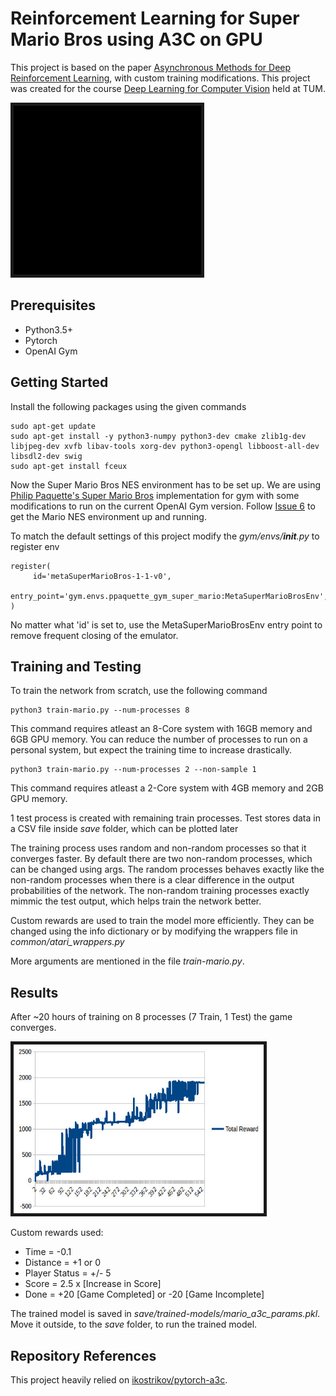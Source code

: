 # Reinforcement Learning for Super Mario Bros using A3C on GPU

This project is based on the paper [Asynchronous Methods for Deep Reinforcement Learning](https://arxiv.org/abs/1602.01783), with custom training modifications. This project was created for the course [Deep Learning for Computer Vision](https://vision.in.tum.de/teaching/ws2017/dl4cv) held at TUM.


<img src="video/mario-level1.gif" width="300" height="270" border="5">    


## Prerequisites
- Python3.5+
- Pytorch
- OpenAI Gym

## Getting Started
Install the following packages using the given commands
```
sudo apt-get update
sudo apt-get install -y python3-numpy python3-dev cmake zlib1g-dev libjpeg-dev xvfb libav-tools xorg-dev python3-opengl libboost-all-dev libsdl2-dev swig
sudo apt-get install fceux
```

Now the Super Mario Bros NES environment has to be set up. We are using [Philip Paquette's Super Mario Bros](https://github.com/ppaquette/gym-super-mario) implementation for gym with some modifications to run on the current OpenAI Gym version.
Follow [Issue 6](https://github.com/ppaquette/gym-super-mario/issues/6) to get the Mario NES environment up and running.

To match the default settings of this project modify the *gym/envs/__init__.py* to register env
```
register(
     id='metaSuperMarioBros-1-1-v0',
     entry_point='gym.envs.ppaquette_gym_super_mario:MetaSuperMarioBrosEnv',
)
```
No matter what 'id' is set to, use the MetaSuperMarioBrosEnv entry point to remove frequent closing of the emulator.

## Training and Testing
To train the network from scratch, use the following command
```
python3 train-mario.py --num-processes 8
```

This command requires atleast an 8-Core system with 16GB memory and 6GB GPU memory.
You can reduce the number of processes to run on a personal system, but expect the training time to increase drastically.
```
python3 train-mario.py --num-processes 2 --non-sample 1
```

This command requires atleast a 2-Core system with 4GB memory and 2GB GPU memory.

1 test process is created with remaining train processes. Test stores data in a CSV file inside *save* folder, which can be plotted later

The training process uses random and non-random processes so that it converges faster. By default there are two non-random processes, which can be changed using args.
The random processes behaves exactly like the non-random processes when there is a clear difference in the output probabilities of the network. The non-random training processes exactly mimmic the test output, which helps train the network better.

Custom rewards are used to train the model more efficiently. They can be changed using the info dictionary or by modifying the wrappers file in *common/atari_wrappers.py*

More arguments are mentioned in the file *train-mario.py*.

## Results
After ~20 hours of training on 8 processes (7 Train, 1 Test) the game converges.

<img src="graphs/mario_train.jpeg" width="400" height="270"  border="5">

Custom rewards used:
- Time = -0.1
- Distance = +1 or 0 
- Player Status = +/- 5
- Score = 2.5 x [Increase in Score]
- Done = +20 [Game Completed] or -20 [Game Incomplete]

The trained model is saved in *save/trained-models/mario_a3c_params.pkl*. Move it outside, to the *save* folder, to run the trained model.

## Repository References
This project heavily relied on [ikostrikov/pytorch-a3c](https://github.com/ikostrikov/pytorch-a3c).


